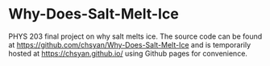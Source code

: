 # Why-Does-Salt-Melt-Ice
PHYS 203 final project on why salt melts ice. The source code can be found at https://github.com/chsyan/Why-Does-Salt-Melt-Ice and is temporarily hosted at https://chsyan.github.io/ using Github pages for convenience.
